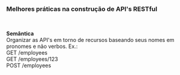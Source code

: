 <h3>Melhores práticas na construção de API's RESTful</h3><br>

<b>Semântica</b><br>
Organizar as API's em torno de recursos baseando seus nomes em pronomes e não verbos. Ex.: <br>
GET /employees<br>
GET /employees/123<br>
POST /employees<br>

